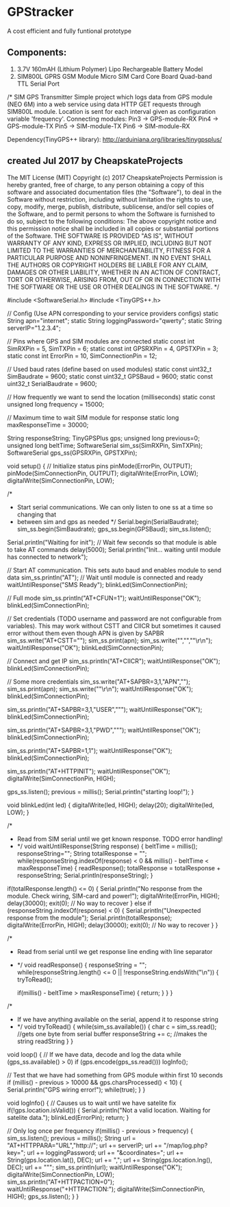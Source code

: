 # GPStracker
A cost efficient and fully funtional prototype

## Components:
1. 3.7V 160mAH (Lithium Polymer) Lipo Rechargeable Battery Model
2. SIM800L GPRS GSM Module Micro SIM Card Core Board Quad-band TTL Serial Port


/*
  SIM GPS Transmitter
  Simple project which logs data from GPS module (NEO 6M) into a web service using data HTTP GET requests through SIM800L module. 
  Location is sent for each interval given as configuration variable 'frequency'. 
  Connecting modules:
  Pin3 -> GPS-module-RX
  Pin4 -> GPS-module-TX
  Pin5 -> SIM-module-TX
  Pin6 -> SIM-module-RX
  
  Dependency(TinyGPS++ library): http://arduiniana.org/libraries/tinygpsplus/
  
  created   Jul 2017
  by CheapskateProjects
  ---------------------------
  The MIT License (MIT)
  Copyright (c) 2017 CheapskateProjects
  Permission is hereby granted, free of charge, to any person obtaining a copy of this software and associated documentation files (the "Software"), to deal in the Software without restriction, including without limitation the rights to use, copy, modify, merge, publish, distribute, sublicense, and/or sell copies of the Software, and to permit persons to whom the Software is furnished to do so, subject to the following conditions:
  The above copyright notice and this permission notice shall be included in all copies or substantial portions of the Software.
  THE SOFTWARE IS PROVIDED "AS IS", WITHOUT WARRANTY OF ANY KIND, EXPRESS OR IMPLIED, INCLUDING BUT NOT LIMITED TO THE WARRANTIES OF MERCHANTABILITY, FITNESS FOR A PARTICULAR PURPOSE AND NONINFRINGEMENT. IN NO EVENT SHALL THE AUTHORS OR COPYRIGHT HOLDERS BE LIABLE FOR ANY CLAIM, DAMAGES OR OTHER LIABILITY, WHETHER IN AN ACTION OF CONTRACT, TORT OR OTHERWISE, ARISING FROM, OUT OF OR IN CONNECTION WITH THE SOFTWARE OR THE USE OR OTHER DEALINGS IN THE SOFTWARE.
*/

#include <SoftwareSerial.h>
#include <TinyGPS++.h>

// Config (Use APN corresponding to your service providers configs)
static String apn="internet";
static String loggingPassword="qwerty";
static String serverIP="1.2.3.4";

// Pins where GPS and SIM modules are connected
static const int SimRXPin = 5, SimTXPin = 6;
static const int GPSRXPin = 4, GPSTXPin = 3;
static const int ErrorPin = 10, SimConnectionPin = 12;

// Used baud rates (define based on used modules)
static const uint32_t SimBaudrate = 9600;
static const uint32_t GPSBaud = 9600;
static const uint32_t SerialBaudrate = 9600;

// How frequently we want to send the location (milliseconds)
static const unsigned long frequency = 15000;

// Maximum time to wait SIM module for response
static long maxResponseTime = 30000;

String responseString;
TinyGPSPlus gps;
unsigned long previous=0;
unsigned long beltTime;
SoftwareSerial sim_ss(SimRXPin, SimTXPin);
SoftwareSerial gps_ss(GPSRXPin, GPSTXPin);

void setup()
{
  // Initialize status pins
  pinMode(ErrorPin, OUTPUT);
  pinMode(SimConnectionPin, OUTPUT);
  digitalWrite(ErrorPin, LOW);
  digitalWrite(SimConnectionPin, LOW);
  
  /*
   * Start serial communications. We can only listen to one ss at a time so changing that 
   * between sim and gps as needed
   */
  Serial.begin(SerialBaudrate);
  sim_ss.begin(SimBaudrate);
  gps_ss.begin(GPSBaud);
  sim_ss.listen();

  Serial.println("Waiting for init");
  // Wait few seconds so that module is able to take AT commands
  delay(5000);
  Serial.println("Init... waiting until module has connected to network");

  // Start AT communication. This sets auto baud and enables module to send data
  sim_ss.println("AT");
  // Wait until module is connected and ready
  waitUntilResponse("SMS Ready");
  blinkLed(SimConnectionPin);
  

  // Full mode
  sim_ss.println("AT+CFUN=1");
  waitUntilResponse("OK");
  blinkLed(SimConnectionPin);
  
  // Set credentials (TODO username and password are not configurable from variables). This may work without CSTT and CIICR but sometimes it caused error without them even though APN is given by SAPBR 
  sim_ss.write("AT+CSTT=\"");
  sim_ss.print(apn);
  sim_ss.write("\",\"\",\"\"\r\n");
  waitUntilResponse("OK");
  blinkLed(SimConnectionPin);
  
  // Connect and get IP
  sim_ss.println("AT+CIICR");
  waitUntilResponse("OK");
  blinkLed(SimConnectionPin);
  
  // Some more credentials
  sim_ss.write("AT+SAPBR=3,1,\"APN\",\"");
  sim_ss.print(apn);
  sim_ss.write("\"\r\n");
  waitUntilResponse("OK");
  blinkLed(SimConnectionPin);
  
  sim_ss.println("AT+SAPBR=3,1,\"USER\",\"\"");
  waitUntilResponse("OK");
  blinkLed(SimConnectionPin);
  
  sim_ss.println("AT+SAPBR=3,1,\"PWD\",\"\"");
  waitUntilResponse("OK");
  blinkLed(SimConnectionPin);
  
  sim_ss.println("AT+SAPBR=1,1");
  waitUntilResponse("OK");
  blinkLed(SimConnectionPin);
  
  sim_ss.println("AT+HTTPINIT");
  waitUntilResponse("OK");
  digitalWrite(SimConnectionPin, HIGH);

  gps_ss.listen();
  previous = millis();
  Serial.println("starting loop!");
}

void blinkLed(int led)
{
  digitalWrite(led, HIGH);
  delay(20);
  digitalWrite(led, LOW);
}

/*
 *  Read from SIM serial until we get known response. TODO error handling!
 * */
void waitUntilResponse(String response)
{
  beltTime = millis();
  responseString="";
  String totalResponse = "";
  while(responseString.indexOf(response) < 0 && millis() - beltTime < maxResponseTime)
  {
    readResponse();
    totalResponse = totalResponse + responseString;
    Serial.println(responseString);
  }

  if(totalResponse.length() <= 0)
  {
    Serial.println("No response from the module. Check wiring, SIM-card and power!");
    digitalWrite(ErrorPin, HIGH);
    delay(30000);
    exit(0); // No way to recover
  }
  else if (responseString.indexOf(response) < 0)
  {
    Serial.println("Unexpected response from the module");
    Serial.println(totalResponse);
    digitalWrite(ErrorPin, HIGH);
    delay(30000);
    exit(0); // No way to recover
  }
}

/*
 * Read from serial until we get response line ending with line separator
 * */
void readResponse()
{
  responseString = "";
  while(responseString.length() <= 0 || !responseString.endsWith("\n"))
  {
    tryToRead();

    if(millis() - beltTime > maxResponseTime)
    {
      return;
    }
  }
}

/*
 * If we have anything available on the serial, append it to response string
 * */
void tryToRead()
{
  while(sim_ss.available())
  {
    char c = sim_ss.read();  //gets one byte from serial buffer
    responseString += c; //makes the string readString
  }
}

void loop()
{
  // If we have data, decode and log the data
  while (gps_ss.available() > 0)
   if (gps.encode(gps_ss.read()))
    logInfo();

  // Test that we have had something from GPS module within first 10 seconds
  if (millis() - previous > 10000 && gps.charsProcessed() < 10)
  {
    Serial.println("GPS wiring error!");
    while(true);
  }
}

void logInfo()
{
  // Causes us to wait until we have satelite fix
  if(!gps.location.isValid())
  {
    Serial.println("Not a valid location. Waiting for satelite data.");
    blinkLed(ErrorPin);
    return;
  }

  // Only log once per frequency
  if(millis() - previous > frequency)
  {
    sim_ss.listen();
    previous = millis();
    String url = "AT+HTTPPARA=\"URL\",\"http://";
    url += serverIP;
    url += "/map/log.php?key=";
    url += loggingPassword;
    url += "&coordinates=";
    url += String(gps.location.lat(), DEC);
    url += ",";
    url += String(gps.location.lng(), DEC);
    url += "\"";
    sim_ss.println(url);
    waitUntilResponse("OK");
    digitalWrite(SimConnectionPin, LOW);
    sim_ss.println("AT+HTTPACTION=0");
    waitUntilResponse("+HTTPACTION:");
    digitalWrite(SimConnectionPin, HIGH);
    gps_ss.listen();
  }
}

